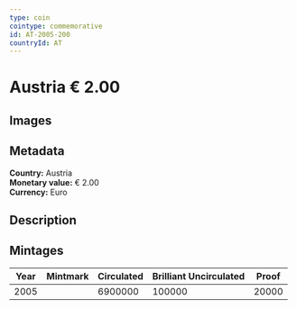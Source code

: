 ```yaml
---
type: coin
cointype: commemorative
id: AT-2005-200
countryId: AT
---
```


# Austria € 2.00

## Images


## Metadata

**Country:** Austria\
**Monetary value:** € 2.00\
**Currency:** Euro

## Description


## Mintages

| Year | Mintmark | Circulated | Brilliant Uncirculated | Proof |
| ---- | -------- | ---------- | ---------------------- | ----- |
| 2005 |  | 6900000| 100000 | 20000 |
